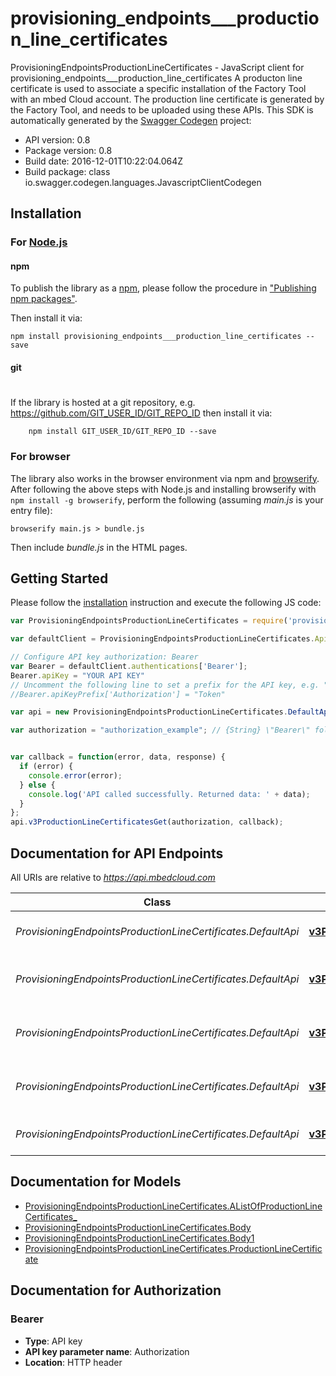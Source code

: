 # provisioning_endpoints___production_line_certificates

ProvisioningEndpointsProductionLineCertificates - JavaScript client for provisioning_endpoints___production_line_certificates
A producton line certificate is used to associate a specific installation of the Factory Tool with an mbed Cloud account.  The production line certificate is generated by the Factory Tool, and needs to be uploaded using these APIs. 
This SDK is automatically generated by the [Swagger Codegen](https://github.com/swagger-api/swagger-codegen) project:

- API version: 0.8
- Package version: 0.8
- Build date: 2016-12-01T10:22:04.064Z
- Build package: class io.swagger.codegen.languages.JavascriptClientCodegen

## Installation

### For [Node.js](https://nodejs.org/)

#### npm

To publish the library as a [npm](https://www.npmjs.com/),
please follow the procedure in ["Publishing npm packages"](https://docs.npmjs.com/getting-started/publishing-npm-packages).

Then install it via:

```shell
npm install provisioning_endpoints___production_line_certificates --save
```

#### git
#
If the library is hosted at a git repository, e.g.
https://github.com/GIT_USER_ID/GIT_REPO_ID
then install it via:

```shell
    npm install GIT_USER_ID/GIT_REPO_ID --save
```

### For browser

The library also works in the browser environment via npm and [browserify](http://browserify.org/). After following
the above steps with Node.js and installing browserify with `npm install -g browserify`,
perform the following (assuming *main.js* is your entry file):

```shell
browserify main.js > bundle.js
```

Then include *bundle.js* in the HTML pages.

## Getting Started

Please follow the [installation](#installation) instruction and execute the following JS code:

```javascript
var ProvisioningEndpointsProductionLineCertificates = require('provisioning_endpoints___production_line_certificates');

var defaultClient = ProvisioningEndpointsProductionLineCertificates.ApiClient.instance;

// Configure API key authorization: Bearer
var Bearer = defaultClient.authentications['Bearer'];
Bearer.apiKey = "YOUR API KEY"
// Uncomment the following line to set a prefix for the API key, e.g. "Token" (defaults to null)
//Bearer.apiKeyPrefix['Authorization'] = "Token"

var api = new ProvisioningEndpointsProductionLineCertificates.DefaultApi()

var authorization = "authorization_example"; // {String} \"Bearer\" followed by the reference token or API key.


var callback = function(error, data, response) {
  if (error) {
    console.error(error);
  } else {
    console.log('API called successfully. Returned data: ' + data);
  }
};
api.v3ProductionLineCertificatesGet(authorization, callback);

```

## Documentation for API Endpoints

All URIs are relative to *https://api.mbedcloud.com*

Class | Method | HTTP request | Description
------------ | ------------- | ------------- | -------------
*ProvisioningEndpointsProductionLineCertificates.DefaultApi* | [**v3ProductionLineCertificatesGet**](docs/DefaultApi.md#v3ProductionLineCertificatesGet) | **GET** /v3/production-line-certificates | 
*ProvisioningEndpointsProductionLineCertificates.DefaultApi* | [**v3ProductionLineCertificatesMUUIDDelete**](docs/DefaultApi.md#v3ProductionLineCertificatesMUUIDDelete) | **DELETE** /v3/production-line-certificates/{mUUID} | 
*ProvisioningEndpointsProductionLineCertificates.DefaultApi* | [**v3ProductionLineCertificatesMUUIDGet**](docs/DefaultApi.md#v3ProductionLineCertificatesMUUIDGet) | **GET** /v3/production-line-certificates/{mUUID} | 
*ProvisioningEndpointsProductionLineCertificates.DefaultApi* | [**v3ProductionLineCertificatesMUUIDPut**](docs/DefaultApi.md#v3ProductionLineCertificatesMUUIDPut) | **PUT** /v3/production-line-certificates/{mUUID} | 
*ProvisioningEndpointsProductionLineCertificates.DefaultApi* | [**v3ProductionLineCertificatesPost**](docs/DefaultApi.md#v3ProductionLineCertificatesPost) | **POST** /v3/production-line-certificates | 


## Documentation for Models

 - [ProvisioningEndpointsProductionLineCertificates.AListOfProductionLineCertificates_](docs/AListOfProductionLineCertificates_.md)
 - [ProvisioningEndpointsProductionLineCertificates.Body](docs/Body.md)
 - [ProvisioningEndpointsProductionLineCertificates.Body1](docs/Body1.md)
 - [ProvisioningEndpointsProductionLineCertificates.ProductionLineCertificate](docs/ProductionLineCertificate.md)


## Documentation for Authorization


### Bearer

- **Type**: API key
- **API key parameter name**: Authorization
- **Location**: HTTP header


